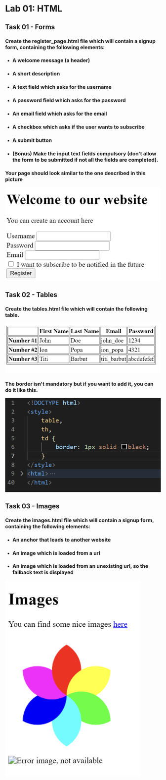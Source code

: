 # Lab 01: HTML
## Task 01 - Forms  
### Create the **register_page.html** file which will contain a signup form, containing the following elements:  
- ### A welcome message (a header)
- ### A short description
- ### A text field which asks for the username
- ### A password field which asks for the password
- ### An email field which asks for the email
- ### A checkbox which asks if the user wants to subscribe
- ### A submit button
- ### **(Bonus)** Make the input text fields compulsory (don't allow the form to be submitted if not all the fields are completed).

### Your page should look similar to the one described in this picture

![](./outputs/2022-11-25-19-17-30.png)

## Task 02 - Tables
### Create the **tables.html** file which will contain the following table.

![](./outputs/2022-11-25-19-09-17.png)

### The border isn't mandatory but if you want to add it, you can do it like this.

![](./outputs/2022-11-25-19-18-49.png)

## Task 03 - Images
### Create the **images.html** file which will contain a signup form, containing the following elements:  
- ### An anchor that leads to another website
- ### An image which is loaded from a url
- ### An image which is loaded from an unexisting url, so the fallback text is displayed
 
![](/outputs/2022-11-25-193317.png)
